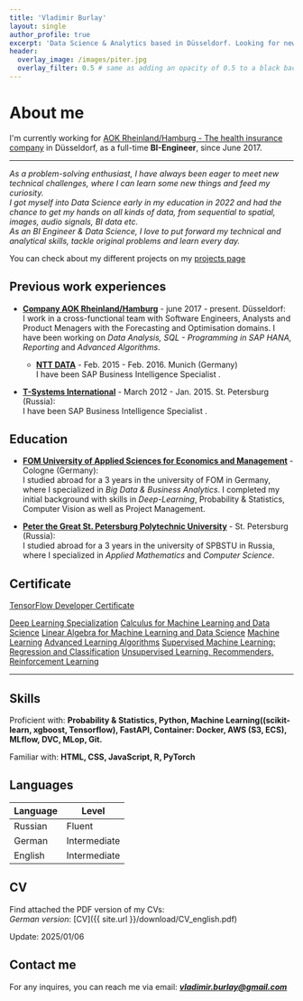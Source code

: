 ```yaml
---
title: 'Vladimir Burlay'
layout: single
author_profile: true
excerpt: 'Data Science & Analytics based in Düsseldorf. Looking for new career opportunities.'
header:
  overlay_image: /images/piter.jpg
  overlay_filter: 0.5 # same as adding an opacity of 0.5 to a black background
---
```


# About me

I'm currently working for [AOK Rheinland/Hamburg - The health insurance company](https://www.aok.de/pk/rh/) in Düsseldorf, as a full-time **BI-Engineer**, since June 2017.

---

*As a problem-solving enthusiast, I have always been eager to meet new technical challenges, where I can learn some new things and feed my curiosity.  
I got myself into Data Science early in my education in 2022 and had the chance to get my hands on all kinds of data, from sequential to spatial, images, audio signals, BI data etc.  
As an BI Engineer & Data Science, I love to put forward my technical and analytical skills, tackle original problems and learn every day.*

You can check about my different projects on my [projects page](https://rafaelcartenet.github.io/projects/)

## Previous work experiences

- **[Company AOK Rheinland/Hamburg](https://www.aok.de/pk/rh/)** - june 2017 - present. Düsseldorf:  
  I work in a cross-functional team with Software Engineers, Analysts and Product Menagers with the Forecasting and Optimisation domains. I have been working on *Data Analysis, SQL - Programming in SAP HANA, Reporting* and *Advanced Algorithms*.

  - **[NTT DATA](https://www.nttdata.com/global/en/)** - Feb. 2015 - Feb. 2016. Munich (Germany)  
  I have been SAP Business Intelligence Specialist .

- **[T-Systems International](https://www.t-systems.com/)** - March 2012 - Jan. 2015. St. Petersburg (Russia):  
  I have been SAP Business Intelligence Specialist . 
## Education

- **[FOM University of Applied Sciences for Economics and Management](https://www.fom.de/)** - Cologne (Germany):  
  I studied abroad for a 3 years in the university of FOM in Germany, where I specialized in *Big Data & Business Analytics*. I completed my initial background with skills in *Deep-Learning*, Probability & Statistics, Computer Vision as well as Project Management.

- **[Peter the Great St. Petersburg Polytechnic University](https://www.spbstu.ru/)** - St. Petersburg (Russia):  
  I studied abroad for a 3 years in the university of SPBSTU in Russia, where I specialized in *Applied Mathematics* and *Computer Science*.

## Certificate

[TensorFlow Developer Certificate](https://www.credential.net/43e89713-a780-484f-957e-b9e5a7d72696#acc.zeXnIt5o)

[Deep Learning Specialization](https://www.coursera.org/account/accomplishments/specialization/XE5L6AENRSP5)
[Calculus for Machine Learning and Data Science](https://www.coursera.org/account/accomplishments/verify/XWNLN87B5F3E)
[Linear Algebra for Machine Learning and Data Science](https://www.coursera.org/account/accomplishments/verify/AL74EV9U2ZKN)
[Machine Learning](https://www.coursera.org/account/accomplishments/specialization/PDVUJAKCGYXG)
[Advanced Learning Algorithms](https://www.coursera.org/account/accomplishments/verify/GMC67LJ5URNQ)
[Supervised Machine Learning: Regression and Classification](https://www.coursera.org/account/accomplishments/verify/BZPLF23A484V)
[Unsupervised Learning, Recommenders, Reinforcement Learning](https://www.coursera.org/account/accomplishments/verify/7VY7WBZJLVQE)

---

## Skills

Proficient with: **Probability & Statistics, Python, Machine Learning((scikit-learn, xgboost, Tensorflow), FastAPI, Container: Docker, AWS (S3, ECS), MLflow, DVC, MLop, Git.**

Familiar with: **HTML, CSS, JavaScript, R, PyTorch**

## Languages

| Language | Level        |
|----------|--------------|
| Russian  | Fluent       |
| German   | Intermediate |
| English  | Intermediate |

## CV

Find attached the PDF version of my CVs:  
*German version*: [CV]({{ site.url }}/download/CV_english.pdf)  


Update: 2025/01/06

## Contact me

For any inquires, you can reach me via email: **_[vladimir.burlay@gmail.com](mailto:vladimir.burlay@gmail.com)_**
